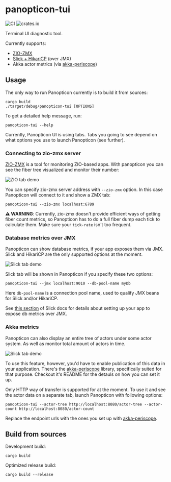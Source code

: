 # panopticon-tui

![CI](https://github.com/ScalaConsultants/panopticon-tui/workflows/Rust%20CI/badge.svg)
![crates.io](https://img.shields.io/crates/v/panopticon-tui.svg)

Terminal UI diagnostic tool.

Currently supports:
- [ZIO-ZMX](https://github.com/zio/zio-zmx)
- [Slick + HikariCP](https://scala-slick.org/doc/3.2.0/config.html#monitoring) (over JMX)
- Akka actor metrics (via [akka-periscope](https://github.com/ScalaConsultants/akka-periscope))

## Usage

The only way to run Panopticon currently is to build it from sources:
```
cargo build
./target/debug/panopticon-tui [OPTIONS]
```

To get a detailed help message, run:
```
panopticon-tui --help
```

Currently, Panopticon UI is using tabs. Tabs you going to see depend on what options you use to launch Panopticon (see further).

### Connecting to zio-zmx server

[ZIO-ZMX](https://github.com/zio/zio-zmx) is a tool for monitoring ZIO-based apps. With panopticon you can see the fiber tree visualized and monitor their number:

![ZIO tab demo](./assets/zio-demo.png)

You can specify zio-zmx server address with `--zio-zmx` option. In this case Panopticon will connect to it and show a ZMX tab:
```
panopticon-tui --zio-zmx localhost:6789
```

**⚠️ WARNING**: Currently, zio-zmx doesn't provide efficient ways of getting fiber count metrics, so Panopticon has to do a full fiber dump each tick to calculate them. Make sure your `tick-rate` isn't too frequent.

### Database metrics over JMX

Panopticon can show database metrics, if your app exposes them via JMX. Slick and HikariCP are the only supported options at the moment.

![Slick tab demo](./assets/slick-demo.png)

Slick tab will be shown in Panopticon if you specify these two options:

```
panopticon-tui --jmx localhost:9010 --db-pool-name myDb
```

Here `db-pool-name` is a connection pool name, used to qualify JMX beans for Slick and/or HikariCP. 

See [this section](https://scala-slick.org/doc/3.2.0/config.html#monitoring) of Slick docs for details about setting up your app to expose db metrics over JMX.


### Akka metrics

Panopticon can also display an entire tree of actors under some actor system. As well as monitor total amount of actors in time.

![Slick tab demo](./assets/akka-demo.png)

To use this feature, however, you'd have to enable publication of this data in your application. There's the [akka-periscope](https://github.com/ScalaConsultants/akka-periscope) library, specifically suited for that purpose. Checkout it's README for the detauls on how you can set it up.

Only HTTP way of transfer is supported for at the moment. To use it and see the actor data on a separate tab, launch Panopticon with following options:

```
panopticon-tui --actor-tree http://localhost:8080/actor-tree --actor-count http://localhost:8080/actor-count
```

Replace the endpoint urls with the ones you set up with [akka-periscope](https://github.com/ScalaConsultants/akka-periscope).

## Build from sources

Development build:
```
cargo build
```

Optimized release build:
```
cargo build --release
```
